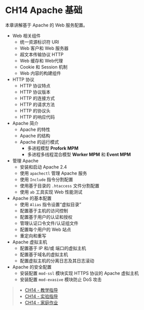 # CH14 Apache 基础

本章讲解基于 Apache 的 Web 服务配置。

* Web 相关组件
  * 统一资源标识符 URI
  * Web 客户和 Web 服务器
  * 超文本传输协议 HTTP
  * Web 缓存和 Web代理
  * Cookie 和 Session 机制
  * Web 内容的构建组件
* HTTP 协议
  * HTTP 协议特点
  * HTTP 协议版本
  * HTTP 的连接方式
  * HTTP 的请求方法
  * HTTP 的协议头
  * HTTP 的响应代码
* Apache 简介
  * Apache 的特性
  * Apache 的结构
  * Apache 的运行模式
    * 多进程模型 **Profork MPM**
    * 多进程多线程混合模型 **Worker MPM** 和 **Event MPM**
* 管理 Apache
  * 安装和启动 Apache 2.4
  * 使用 `apachectl` 管理 Apache 服务
  * 使用 `Include` 指令分割配置
  * 使用基于目录的 `.htaccess` 文件分割配置
  * 使用 `ab` 工具实现 Web 性能测试
* Apache 的基本配置
  * 使用 `Alias` 指令设置“虚拟目录”
  * 配置基于主机的访问控制
  * 配置基于用户的认证和授权
  * 管理认证口令文件/认证组文件
  * 配置每个用户的 Web 站点
  * 重定向和重写
* Apache 虚拟主机
  * 配置基于 IP 和/或 端口的虚拟主机
  * 配置基于域名的虚拟主机
  * 配置虚拟主机的分离日志及其日志滚动
* Apache 的安全配置
  * 安装配置 `mod-ssl` 模块实现 HTTPS 协议的 Apache 虚拟主机
  * 安装配置 `mod-evasive` 模块防止 DoS 攻击


>* [CH14 - 教学指导](guidelines.md)
>* [CH14 - 实验指导](experiment_14-01.md)
>* [CH14 - 家庭作业](assignments.md)